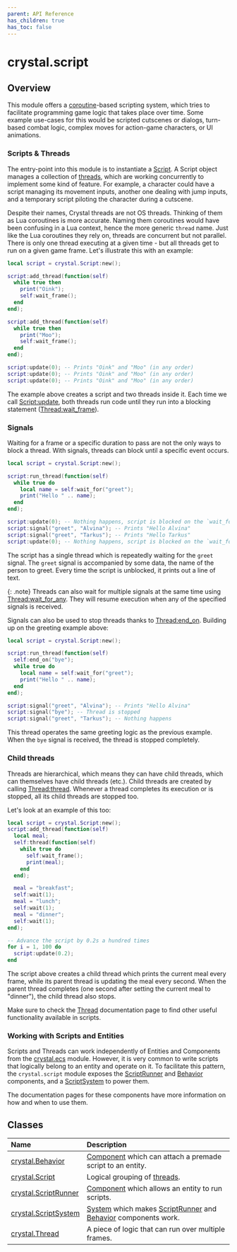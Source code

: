 ```yaml
---
parent: API Reference
has_children: true
has_toc: false
---
```


# crystal.script

## Overview

This module offers a [coroutine](https://www.lua.org/pil/9.1.html)-based scripting system, which tries to facilitate programming game logic that takes place over time. Some example use-cases for this would be scripted cutscenes or dialogs, turn-based combat logic, complex moves for action-game characters, or UI animations.

### Scripts & Threads

The entry-point into this module is to instantiate a [Script](script). A Script object manages a collection of [threads](thread), which are working concurrently to implement some kind of feature. For example, a character could have a script managing its movement inputs, another one dealing with jump inputs, and a temporary script piloting the character during a cutscene.

Despite their names, Crystal threads are not OS threads. Thinking of them as Lua coroutines is more accurate. Naming them coroutines would have been confusing in a Lua context, hence the more generic `thread` name. Just like the Lua coroutines they rely on, threads are concurrent but not parallel. There is only one thread executing at a given time - but all threads get to run on a given game frame. Let's illustrate this with an example:

```lua
local script = crystal.Script:new();

script:add_thread(function(self)
  while true then
    print("Oink");
    self:wait_frame();
  end
end);

script:add_thread(function(self)
  while true then
    print("Moo");
    self:wait_frame();
  end
end);

script:update(0); -- Prints "Oink" and "Moo" (in any order)
script:update(0); -- Prints "Oink" and "Moo" (in any order)
script:update(0); -- Prints "Oink" and "Moo" (in any order)
```

The example above creates a script and two threads inside it. Each time we call [Script:update](script_update), both threads run code until they run into a blocking statement ([Thread:wait_frame](thread_wait_frame)).

### Signals

Waiting for a frame or a specific duration to pass are not the only ways to block a thread. With signals, threads can block until a specific event occurs.

```lua
local script = crystal.Script:new();

script:run_thread(function(self)
  while true do
    local name = self:wait_for("greet");
    print("Hello " .. name);
  end
end);

script:update(0); -- Nothing happens, script is blocked on the `wait_for` statement
script:signal("greet", "Alvina"); -- Prints "Hello Alvina"
script:signal("greet", "Tarkus"); -- Prints "Hello Tarkus"
script:update(0); -- Nothing happens, script is blocked on the `wait_for` statement
```

The script has a single thread which is repeatedly waiting for the `greet` signal. The `greet` signal is accompanied by some data, the name of the person to greet. Every time the script is unblocked, it prints out a line of text.

{: .note}
Threads can also wait for multiple signals at the same time using [Thread:wait_for_any](thread_wait_for_any). They will resume execution when any of the specified signals is received.

Signals can also be used to stop threads thanks to [Thread:end_on](thread_end_on). Building up on the greeting example above:

```lua
local script = crystal.Script:new();

script:run_thread(function(self)
  self:end_on("bye");
  while true do
    local name = self:wait_for("greet");
    print("Hello " .. name);
  end
end);

script:signal("greet", "Alvina"); -- Prints "Hello Alvina"
script:signal("bye"); -- Thread is stopped
script:signal("greet", "Tarkus"); -- Nothing happens
```

This thread operates the same greeting logic as the previous example. When the `bye` signal is received, the thread is stopped completely.

### Child threads

Threads are hierarchical, which means they can have child threads, which can themselves have child threads (etc.). Child threads are created by calling [Thread:thread](thread_thread). Whenever a thread completes its execution or is stopped, all its child threads are stopped too.

Let's look at an example of this too:

```lua
local script = crystal.Script:new();
script:add_thread(function(self)
  local meal;
  self:thread(function(self)
    while true do
      self:wait_frame();
      print(meal);
    end
  end);

  meal = "breakfast";
  self:wait(1);
  meal = "lunch";
  self:wait(1);
  meal = "dinner";
  self:wait(1);
end);

-- Advance the script by 0.2s a hundred times
for i = 1, 100 do
  script:update(0.2);
end
```

The script above creates a child thread which prints the current meal every frame, while its parent thread is updating the meal every second. When the parent thread completes (one second after setting the current meal to "dinner"), the child thread also stops.

Make sure to check the [Thread](thread) documentation page to find other useful functionality available in scripts.

### Working with Scripts and Entities

Scripts and Threads can work independently of Entities and Components from the [crystal.ecs](/crystal/api/ecs) module. However, it is very common to write scripts that logically belong to an entity and operate on it. To facilitate this pattern, the `crystal.script` module exposes the [ScriptRunner](script_runner) and [Behavior](behavior) components, and a [ScriptSystem](script_system) to power them.

The documentation pages for these components have more information on how and when to use them.

## Classes

| Name                                  | Description                                                                                                           |
| :------------------------------------ | :-------------------------------------------------------------------------------------------------------------------- |
| [crystal.Behavior](behavior)          | [Component](/crystal/api/ecs/component) which can attach a premade script to an entity.                               |
| [crystal.Script](script)              | Logical grouping of [threads](thread).                                                                                |
| [crystal.ScriptRunner](script_runner) | [Component](/crystal/api/ecs/component) which allows an entity to run scripts.                                        |
| [crystal.ScriptSystem](script_system) | [System](/crystal/api/ecs/system) which makes [ScriptRunner](script_runner) and [Behavior](behavior) components work. |
| [crystal.Thread](thread)              | A piece of logic that can run over multiple frames.                                                                   |

